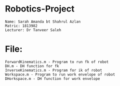 # Robotics-Project

	Name: Sarah Amanda bt Shahrul Azlan
	Matric: 1813982
	Lecturer: Dr Tanveer Saleh

# File:
	ForwardKinematics.m - Program to run fk of robot
	DH.m - DH function for fk
	InverseKinematics.m - Program for ik of robot
	Workspace.m - Program to run work envelope of robot
	DHorkspace.m - DH function for work envelope
